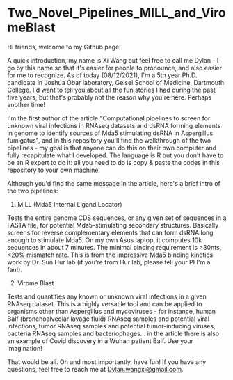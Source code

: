 # Two_Novel_Pipelines_MILL_and_ViromeBlast
Hi friends, welcome to my Github page!

A quick introduction, my name is Xi Wang but feel free to call me Dylan - I go by this name so that it's easier for people to pronounce, and also easier for me to recognize. As of today (08/12/2021), I'm a 5th year Ph.D. candidate in Joshua Obar laboratory, Geisel School of Medicine, Dartmouth College. I'd want to tell you about all the fun stories I had during the past five years, but that's probably not the reason why you're here. Perhaps another time! 

I'm the first author of the article "Computational pipelines to screen for unknown viral infections in RNAseq datasets and dsRNA forming elements in genome to identify sources of Mda5 stimulating dsRNA in Aspergillus fumigatus", and in this repository you'll find the walkthrough of the two pipelines - my goal is that anyone can do this on their own computer and fully recapitulate what I developed. The language is R but you don't have to be an R expert to do it: all you need to do is copy & paste the codes in this repository to your own machine. 

Although you'd find the same message in the article, here's a brief intro of the two pipelines:

1. MILL (Mda5 Internal Ligand Locator)

Tests the entire genome CDS sequences, or any given set of sequences in a FASTA file, for potential Mda5-stimulating secondary structures. Basically screens for reverse complementary elements that can form dsRNA long enough to stimulate Mda5. On my own Asus laptop, it computes 10k sequences in about 7 minutes. The minimal binding requirement is >30nts, <20% mismatch rate. This is from the impressive Mda5 binding kinetics work by Dr. Sun Hur lab (if you're from Hur lab, please tell your PI I'm a fan!).

2. Virome Blast 

Tests and quantifies any known or unknown viral infections in a given RNAseq dataset. This is a highly versatile tool and can be applied to organisms other than Aspergillus and mycoviruses - for instance, human Balf (bronchoalveolar lavage fluid) RNAseq samples and potential viral infections, tumor RNAseq samples and potential tumor-inducing viruses, bacteria RNAseq samples and bacteriophages... in the article there is also an example of Covid discovery in a Wuhan patient Balf. Use your imagination!

That would be all. Oh and most importantly, have fun! If you have any questions, feel free to reach me at Dylan.wangxi@gmail.com.
